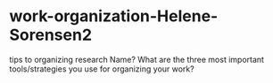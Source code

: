 # work-organization-Helene-Sorensen2
tips to organizing research
Name?
What are the three most important tools/strategies you use for organizing your work?
